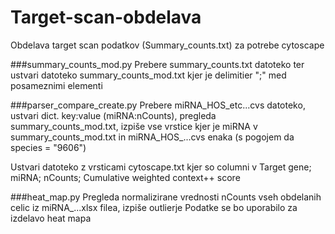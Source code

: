 # Target-scan-obdelava
Obdelava target scan podatkov (Summary_counts.txt) za potrebe cytoscape

###summary_counts_mod.py
Prebere summary_counts.txt datoteko ter ustvari datoteko summary_counts_mod.txt kjer je delimitier ";" med posameznimi elementi

###parser_compare_create.py
Prebere miRNA_HOS_etc...cvs datoteko, ustvari dict. key:value (miRNA:nCounts), pregleda summary_counts_mod.txt, izpiše vse vrstice 
  kjer je miRNA v summary_counts_mod.txt in miRNA_HOS_...cvs enaka (s pogojem da species = "9606")

Ustvari datoteko z vrsticami cytoscape.txt kjer so columni v Target gene; miRNA; nCounts; Cumulative weighted context++ score

###heat_map.py
Pregleda normalizirane vrednosti nCounts vseh obdelanih celic iz miRNA_...xlsx filea, izpiše outlierje
Podatke se bo uporabilo za izdelavo heat mapa
